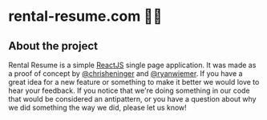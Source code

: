 # rental-resume.com :city_sunset::page_facing_up:
## About the project
Rental Resume is a simple [ReactJS](https://github.com/facebook/react) single page application. It was made as a proof of concept by [@chrisheninger](https://github.com/chrisheninger) and [@ryanwiemer](https://github.com/ryanwiemer). If you have a great idea for a new feature or something to make it better we would love to hear your feedback. If you notice that we're doing something in our code that would be considered an antipattern, or you have a question about why we did something the way we did, please let us know!
